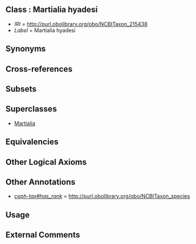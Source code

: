 
## Class : Martialia hyadesi

 * *IRI* = http://purl.obolibrary.org/obo/NCBITaxon_215438
 * *Label* = Martialia hyadesi

## Synonyms


## Cross-references


## Subsets


## Superclasses

 * [Martialia](../../NCBITaxon/37/NCBITaxon_215437.md)

## Equivalencies


## Other Logical Axioms


## Other Annotations

 * *[ceph-tax#has_rank](../../ceph-tax#has/nk/ceph-tax#has_rank.md)* = http://purl.obolibrary.org/obo/NCBITaxon_species

## Usage


## External Comments

